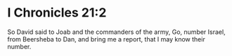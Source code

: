 # I Chronicles 21:2

So David said to Joab and the commanders of the army, Go, number Israel, from Beersheba to Dan, and bring me a report, that I may know their number.
